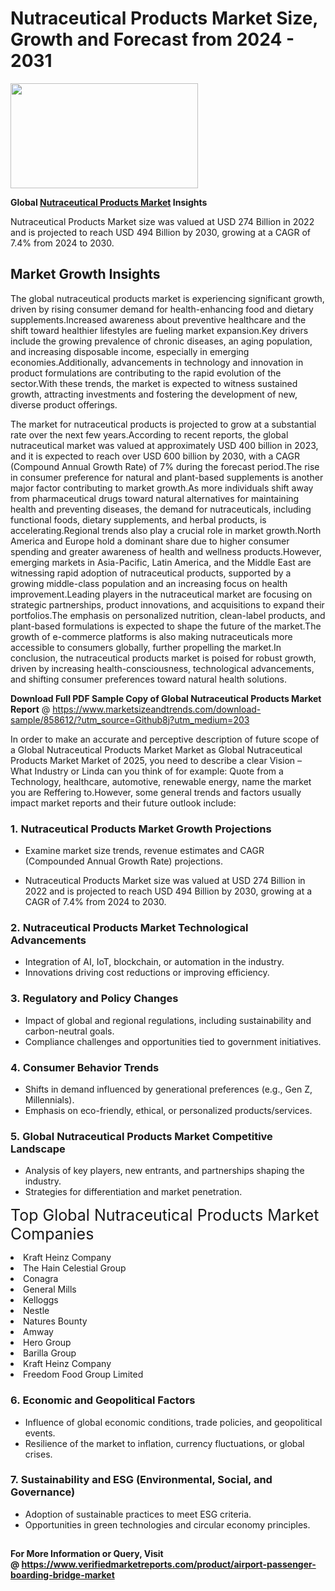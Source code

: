 <H1>Nutraceutical Products Market Size, Growth and Forecast from 2024 - 2031</H1><img class="aligncenter size-medium wp-image-584254" src="https://thirdeyenews.in/wp-content/uploads/2024/09/Global-Market-Research-300x168.jpeg" alt="" width="300" height="168" /><p><strong>Global&nbsp;<a href="https://www.marketsizeandtrends.com/download-sample/858612/?utm_source=Github8j?utm_medium=203">Nutraceutical Products Market</a> Insights</strong></p><p>Nutraceutical Products Market size was valued at USD 274 Billion in 2022 and is projected to reach USD 494 Billion by 2030, growing at a CAGR of 7.4% from 2024 to 2030.</p><p><!DOCTYPE html> <html lang="en"> <head> <meta charset="UTF-8"> <meta name="viewport" content="width=device-width, initial-scale=1.0"> <title>Nutraceutical Products Market Growth Insights</title> </head> <body> <h2>Market Growth Insights</h2> <p>The global nutraceutical products market is experiencing significant growth, driven by rising consumer demand for health-enhancing food and dietary supplements.Increased awareness about preventive healthcare and the shift toward healthier lifestyles are fueling market expansion.Key drivers include the growing prevalence of chronic diseases, an aging population, and increasing disposable income, especially in emerging economies.Additionally, advancements in technology and innovation in product formulations are contributing to the rapid evolution of the sector.With these trends, the market is expected to witness sustained growth, attracting investments and fostering the development of new, diverse product offerings.</p> <p>The market for nutraceutical products is projected to grow at a substantial rate over the next few years.According to recent reports, the global nutraceutical market was valued at approximately USD 400 billion in 2023, and it is expected to reach over USD 600 billion by 2030, with a CAGR (Compound Annual Growth Rate) of 7% during the forecast period.The rise in consumer preference for natural and plant-based supplements is another major factor contributing to market growth.As more individuals shift away from pharmaceutical drugs toward natural alternatives for maintaining health and preventing diseases, the demand for nutraceuticals, including functional foods, dietary supplements, and herbal products, is accelerating.Regional trends also play a crucial role in market growth.North America and Europe hold a dominant share due to higher consumer spending and greater awareness of health and wellness products.However, emerging markets in Asia-Pacific, Latin America, and the Middle East are witnessing rapid adoption of nutraceutical products, supported by a growing middle-class population and an increasing focus on health improvement.Leading players in the nutraceutical market are focusing on strategic partnerships, product innovations, and acquisitions to expand their portfolios.The emphasis on personalized nutrition, clean-label products, and plant-based formulations is expected to shape the future of the market.The growth of e-commerce platforms is also making nutraceuticals more accessible to consumers globally, further propelling the market.In conclusion, the nutraceutical products market is poised for robust growth, driven by increasing health-consciousness, technological advancements, and shifting consumer preferences toward natural health solutions.<p><span class=""><strong>Download Full PDF Sample Copy of Global Nutraceutical Products Market Report</strong> @ <a href="https://www.marketsizeandtrends.com/download-sample/858612/?utm_source=Github8j?utm_medium=203" target="_blank">https://www.marketsizeandtrends.com/download-sample/858612/?utm_source=Github8j?utm_medium=203</a></span></p><p>In order to make an accurate and perceptive description of future scope of a Global&nbsp;Nutraceutical Products Market Market as Global&nbsp;Nutraceutical Products Market Market of 2025, you need to describe a clear Vision &ndash; What Industry or Linda can you think of for example: Quote from a Technology, healthcare, automotive, renewable energy, name the market you are Reffering to.However, some general trends and factors usually impact market reports and their future outlook include:</p><h3>1.&nbsp;<strong>Nutraceutical Products Market Growth Projections</strong></h3><ul><li>Examine market size trends, revenue estimates and CAGR (Compounded Annual Growth Rate) projections.</li><li><p>Nutraceutical Products Market size was valued at USD 274 Billion in 2022 and is projected to reach USD 494 Billion by 2030, growing at a CAGR of 7.4% from 2024 to 2030.</p></li></ul><h3>2.&nbsp;<strong>Nutraceutical Products Market Technological Advancements</strong></h3><ul><li>Integration of AI, IoT, blockchain, or automation in the industry.</li><li>Innovations driving cost reductions or improving efficiency.</li></ul><h3>3.&nbsp;<strong>Regulatory and Policy Changes</strong></h3><ul><li>Impact of global and regional regulations, including sustainability and carbon-neutral goals.</li><li>Compliance challenges and opportunities tied to government initiatives.</li></ul><h3>4.&nbsp;<strong>Consumer Behavior Trends</strong></h3><ul><li>Shifts in demand influenced by generational preferences (e.g., Gen Z, Millennials).</li><li>Emphasis on eco-friendly, ethical, or personalized products/services.</li></ul><h3>5.&nbsp;<strong>Global Nutraceutical Products Market Competitive Landscape</strong></h3><ul><li>Analysis of key players, new entrants, and partnerships shaping the industry.</li><li>Strategies for differentiation and market penetration.</li></ul><p data-pm-slice="1 1 []"><span style="color: inherit; font-family: inherit; font-size: 25px;">Top Global Nutraceutical Products Market Companies</span></p><div class="" data-test-id=""><p><li>Kraft Heinz Company</li><li> The Hain Celestial Group</li><li> Conagra</li><li> General Mills</li><li> Kelloggs</li><li> Nestle</li><li> Natures Bounty</li><li> Amway</li><li> Hero Group</li><li> Barilla Group</li><li> Kraft Heinz Company</li><li> Freedom Food Group Limited</li></p></div><h3>6.&nbsp;<strong>Economic and Geopolitical Factors</strong></h3><ul><li>Influence of global economic conditions, trade policies, and geopolitical events.</li><li>Resilience of the market to inflation, currency fluctuations, or global crises.</li></ul><h3>7.&nbsp;<strong>Sustainability and ESG (Environmental, Social, and Governance)</strong></h3><ul><li>Adoption of sustainable practices to meet ESG criteria.</li><li>Opportunities in green technologies and circular economy principles.</li></ul><h2><strong style="font-size: 14px;">For More Information or Query, Visit @&nbsp;</strong><a style="background-color: #ffffff; font-size: 14px;" href="https://www.marketsizeandtrends.com/report/nutraceutical-products-market/" target="_blank">https://www.verifiedmarketreports.com/product/airport-passenger-boarding-bridge-market</a></h2>
